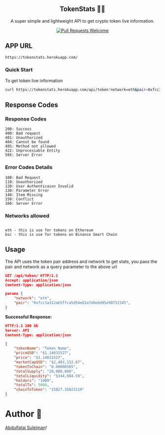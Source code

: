 <div align="center">

## TokenStats 🚀🚀

A super simple and lightweight API to get crypto token live information.

[![Pull Requests Welcome](https://img.shields.io/badge/PRs-welcome-red.svg?style=flat)](http://makeapullrequest.com)

</div>

## APP URL

```bash
https://tokenstats.herokuapp.com/
```


### Quick Start
To get token live information

```bash
curl https://tokenstats.herokuapp.com/api/token?network=eth&pair=0xfcc3a312a65ffca5d54e61a7d0e6d95e98752345
```

## Response Codes

### Response Codes

```
200: Success
400: Bad request
401: Unauthorized
404: Cannot be found
405: Method not allowed
422: Unprocessable Entity
50X: Server Error
```

### Error Codes Details

```
100: Bad Request
110: Unauthorized
120: User Authenticaion Invalid
130: Parameter Error
140: Item Missing
150: Conflict
160: Server Error
```


### Networks allowed
```

eth - this is use for tokens on Ethereum 
bsc - this is use for tokens on Binance Smart Chain 

```


## Usage

The API uses the token pair address and network to get stats, you pass the pair and network as a query parameter to the above url

```json
GET /api/token/ HTTP/1.1
Accept: application/json
Content-Type: application/json

params {
    "network": "eth",
    "pair": "0xfcc3a312a65ffca5d54e61a7d0e6d95e98752345",
}
```

**Successful Response:**

```json
HTTP/1.1 200 Ok
Server: API
Content-Type: application/json

{
    "tokenName": "Token Name",
    "priceUSD": "$1.14031527",
    "price": "$1.14031527",
    "marketCapUSD": "$2,403,152.67",
    "tokenToChain": "0.00006565",
    "totalSupply": "20,000,000",
    "totalLiquidity": "$344,084.59",
    "holders": "1909",
    "totalTx": 5000,
    "chainToToken": "15827.35823119"
}
```


# Author 💖

[Abdulfatai Suleiman](https://twitter.com/iamnotstatic)!

